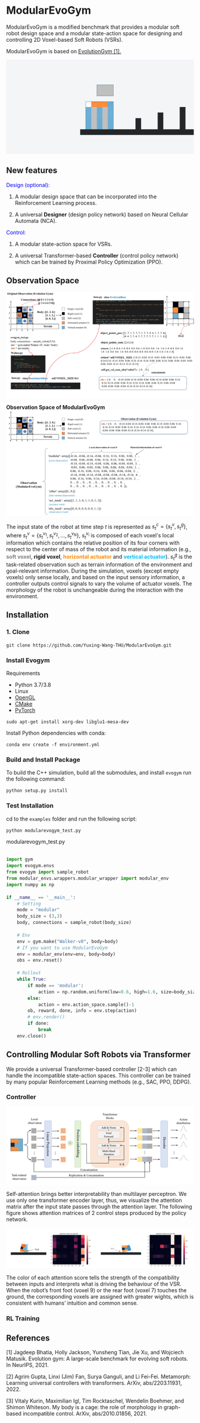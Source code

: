 # ModularEvoGym
ModularEvoGym is a modified benchmark that provides a modular soft robot design space and a modular state-action space for designing and controlling 2D Voxel-based Soft Robots (VSRs).

ModularEvoGym is based on [EvolutionGym [1].](https://github.com/EvolutionGym/evogym)

![image](https://github.com/Yuxing-Wang-THU/ModularEvoGym/blob/main/images/thrower.gif)

## New features

<font color=Blue>Design (optional):</font>

1. A modular design space that can be incorporated into the Reinforcement Learning process.

2. A universal **Designer** (design policy network) based on Neural Cellular Automata (NCA).

<font color=Blue>Control:</font>

1. A modular state-action space for VSRs.

2. A universal Transformer-based **Controller** (control policy network) which can be trained by Proximal Policy Optimization (PPO).

## Observation Space

![image](images/origin_obs.jpg)

**Observation Space of ModularEvoGym**
![image](images/modular_obs.jpg)

The input state of the robot at time step $t$ is represented as $s_{t}^{c}=\lbrace s_{t}^{v},s_{t}^{g}\rbrace$, where $s_{t}^{v}=\lbrace s_{t}^{v_{1}}, s_{t}^{v_{2}},...,s_{t}^{v_N}\rbrace$, $s_{t}^{v_i}$ is composed of each voxel's local information which contains the relative position of its four corners with respect to the center of mass of the robot and its material information (e.g., <b><font color=Gray>soft voxel</font></b>, <b>rigid voxel</b>, <b><font color=Darkorange>horizontal actuator</font></b> and <b><font color=DeepSkyBlue>vertical actuator</font></b>). $s_{t}^{g}$ is the task-related observation such as terrain information of the environment and goal-relevant information. During the simulation, voxels (except empty voxels) only sense locally, and based on the input sensory information, a controller outputs control signals to vary the volume of actuator voxels. The morphology of the robot is unchangeable during the interaction with the environment.

## Installation
### 1. Clone

```shell
git clone https://github.com/Yuxing-Wang-THU/ModularEvoGym.git
```
### Install Evogym

Requirements
* Python 3.7/3.8
* Linux
* [OpenGL](https://www.opengl.org//)
* [CMake](https://cmake.org/download/)
* [PyTorch](http://pytorch.org/)

<!--- (See [installation instructions](#opengl-installation-on-unix-based-systems) on Unix based systems) --->

```shell
sudo apt-get install xorg-dev libglu1-mesa-dev
```

Install Python dependencies with conda:

```shell
conda env create -f environment.yml
```
### Build and Install Package

To build the C++ simulation, build all the submodules, and install `evogym` run the following command:

```shell
python setup.py install
``` 

### Test Installation

cd to the `examples` folder and run the following script:

```shell
python modularevogym_test.py
```
modularevogym_test.py
```python

import gym
import evogym.envs
from evogym import sample_robot
from modular_envs.wrappers.modular_wrapper import modular_env
import numpy as np

if __name__ == '__main__':
    # Setting
    mode = "modular"
    body_size = (3,3)
    body, connections = sample_robot(body_size)

    # Env
    env = gym.make("Walker-v0", body=body)
    # If you want to use ModularEvoGym
    env = modular_env(env=env, body=body)
    obs = env.reset()

    # Rollout
    while True:
        if mode == 'modular':
            action = np.random.uniform(low=0.6, high=1.6, size=body_size[0]*body_size[1])-1
        else:
            action = env.action_space.sample()-1
        ob, reward, done, info = env.step(action)
        # env.render()
        if done:
            break
    env.close()
```
## Controlling Modular Soft Robots via Transformer
We provide a universal Transformer-based controller [2-3] which can handle the incompatible state-action spaces. This controller can be trained by many popular Reinforcement Learning methods (e.g., SAC, PPO, DDPG).

### **Controller**

![image](images/tf-controller.png)

Self-attention brings better interpretability than multilayer perceptron. We use only one transformer encoder layer, thus, we visualize the attention matrix after the input state passes through the attention layer. The following figure shows attention matrices of 2 control steps produced by the policy network. 

![image](images/attention.png)

The color of each attention score tells the strength of the compatibility between inputs and interprets what is driving the behaviour of the VSR. When the robot’s front foot (voxel 9) or the rear foot (voxel 7) touches the ground, the corresponding voxels are assigned with greater wights, which is consistent with humans’ intuition and common sense.

### **RL Training**

## References

[1] Jagdeep Bhatia, Holly Jackson, Yunsheng Tian, Jie Xu, and Wojciech Matusik. Evolution gym: A large-scale benchmark for evolving soft robots. In NeurIPS, 2021.

[2] Agrim Gupta, Linxi (Jim) Fan, Surya Ganguli, and Li Fei-Fei. Metamorph: Learning universal controllers with transformers. ArXiv, abs/2203.11931, 2022.

[3] Vitaly Kurin, Maximilian Igl, Tim Rocktaschel, Wendelin Boehmer, and Shimon Whiteson. My body is a cage: the role of morphology in graph-based incompatible control. ArXiv, abs/2010.01856, 2021.
